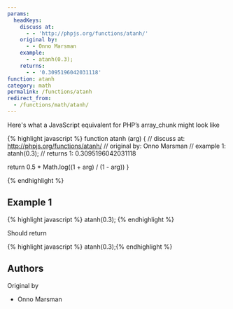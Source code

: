 ```yaml
---
params:
  headKeys:
    discuss at:
      - - 'http://phpjs.org/functions/atanh/'
    original by:
      - - Onno Marsman
    example:
      - - atanh(0.3);
    returns:
      - - '0.3095196042031118'
function: atanh
category: math
permalink: /functions/atanh
redirect_from:
  - /functions/math/atanh/
---
```


<!-- WARNING! This file is auto generated by `npm run web:inject`, do not edit by hand -->

Here's what a JavaScript equivalent for PHP’s array_chunk might look like

{% highlight javascript %}
function atanh (arg) {
  //  discuss at: http://phpjs.org/functions/atanh/
  // original by: Onno Marsman
  //   example 1: atanh(0.3);
  //   returns 1: 0.3095196042031118

  return 0.5 * Math.log((1 + arg) / (1 - arg))
}

{% endhighlight %}

## Example 1

{% highlight javascript %}
atanh(0.3);
{% endhighlight %}

Should return

{% highlight javascript %}
atanh(0.3);{% endhighlight %}


## Authors


Original by

- Onno Marsman

